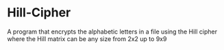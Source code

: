 # Hill-Cipher
 A program that encrypts the alphabetic letters in a file using the Hill cipher where the Hill matrix can be any size from 2x2 up to 9x9
